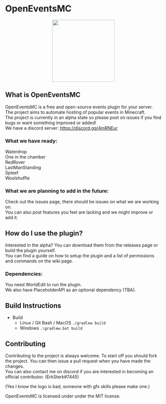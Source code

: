 # OpenEventsMC
<p align="center">
  <img width="200" height="200" src="https://cdn.discordapp.com/attachments/299945099301748737/736930784434323456/OEMC_Logo.png">
</p>


## What is OpenEventsMC
OpenEventsMC is a free and open-source events plugin for your server.<br>
The project aims to automate hosting of popular events in Minecraft.<br>
The project is currently in an alpha state so please post on issues if you find bugs or want something improved or added!<br>
We have a discord server: https://discord.gg/4mRNEur<br>

### What we have ready:
Waterdrop<br>
One in the chamber<br>
RedRover<br>
LastManStanding<br>
Spleef<br>
Woolshuffle<br>

### What we are planning to add in the future:
Check out the issues page, there should be issues on what we are working on.<br>
You can also post features you feel are lacking and we might improve or add it.

## How do I use the plugin?
Interested in the alpha? You can download them from the releases page or build the plugin yourself.<br>
You can find a guide on how to setup the plugin and a list of permissions and commands on the wiki page.
### Dependencies:
You need WorldEdit to run the plugin.<br>
We also have PlaceholderAPI as an optional dependency (TBA).
## Build Instructions
* Build
    * Linux / Git Bash / MacOS
    `./gradlew build`
    * Windows
    `.\gradlew.bat build`
## Contributing
Contributing to the project is always welcome. To start off you should fork the project. You can then issue a pull request when you have made the changes.<br>
You can also contact me on discord if you are interested in becoming an official contributor. (ErkSterk#7445)<br>


(Yes I know the logo is bad, someone with gfx skills please make one.)

OpenEventsMC is licensed under under the MIT license.
